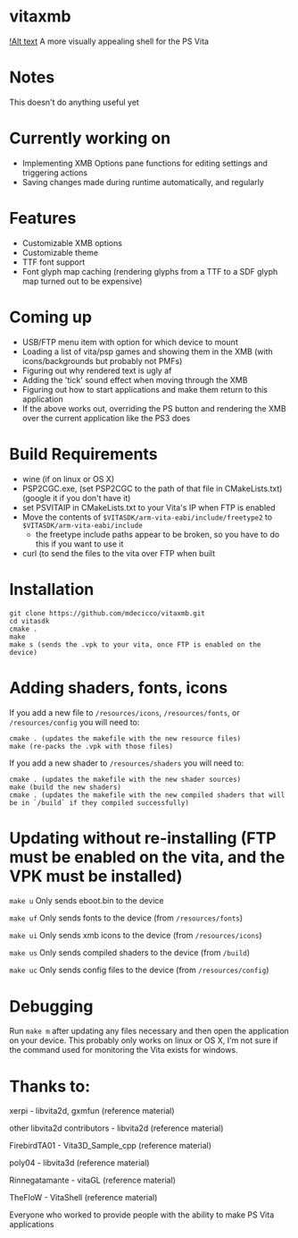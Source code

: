 # vitaxmb
[!Alt text](https://i.imgur.com/ApEJoB4.png)
A more visually appealing shell for the PS Vita

# Notes
This doesn't do anything useful yet

# Currently working on
- Implementing XMB Options pane functions for editing settings and triggering actions
- Saving changes made during runtime automatically, and regularly

# Features
- Customizable XMB options
- Customizable theme
- TTF font support
- Font glyph map caching (rendering glyphs from a TTF to a SDF glyph map turned out to be expensive)

# Coming up
- USB/FTP menu item with option for which device to mount
- Loading a list of vita/psp games and showing them in the XMB (with icons/backgrounds but probably not PMFs)
- Figuring out why rendered text is ugly af
- Adding the 'tick' sound effect when moving through the XMB
- Figuring out how to start applications and make them return to this application
- If the above works out, overriding the PS button and rendering the XMB over the current application like the PS3 does

# Build Requirements
- wine (if on linux or OS X)
- PSP2CGC.exe, (set PSP2CGC to the path of that file in CMakeLists.txt) (google it if you don't have it)
- set PSVITAIP in CMakeLists.txt to your Vita's IP when FTP is enabled
- Move the contents of `$VITASDK/arm-vita-eabi/include/freetype2` to `$VITASDK/arm-vita-eabi/include`
  - the freetype include paths appear to be broken, so you have to do this if you want to use it
- curl (to send the files to the vita over FTP when built

# Installation
```
git clone https://github.com/mdecicco/vitaxmb.git
cd vitasdk
cmake .
make
make s (sends the .vpk to your vita, once FTP is enabled on the device)
```

# Adding shaders, fonts, icons
If you add a new file to `/resources/icons`, `/resources/fonts`, or `/resources/config` you will need to:
```
cmake . (updates the makefile with the new resource files)
make (re-packs the .vpk with those files)
```

If you add a new shader to `/resources/shaders` you will need to:
```
cmake . (updates the makefile with the new shader sources)
make (build the new shaders)
cmake . (updates the makefile with the new compiled shaders that will be in `/build` if they compiled successfully)
```

# Updating without re-installing (FTP must be enabled on the vita, and the VPK must be installed)
`make u` Only sends eboot.bin to the device

`make uf` Only sends fonts to the device (from `/resources/fonts`)

`make ui` Only sends xmb icons to the device (from `/resources/icons`)

`make us` Only sends compiled shaders to the device (from `/build`)

`make uc` Only sends config files to the device (from `/resources/config`)

# Debugging

Run `make m` after updating any files necessary and then open the application on your device. This probably only works on linux or OS X, I'm not sure if the command used for monitoring the Vita exists for windows.

# Thanks to:
xerpi - libvita2d, gxmfun (reference material)

other libvita2d contributors - libvita2d (reference material)

FirebirdTA01 - Vita3D_Sample_cpp (reference material)

poly04 - libvita3d (reference material)

Rinnegatamante - vitaGL (reference material)

TheFloW - VitaShell (reference material)

Everyone who worked to provide people with the ability to make PS Vita applications

